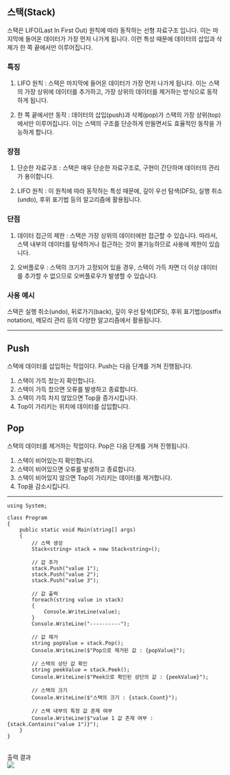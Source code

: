 ## 스택(Stack)

스택은 LIFO(Last In First Out) 원칙에 따라 동작하는 선형 자료구조 입니다. 이는 마지막에 들어온 데이터가 가장 먼저 나가게 됩니다. 이런 특성 때문에 데이터의 삽입과 삭제가 한 쪽 끝에서만 이루어집니다.

### 특징

1. LIFO 원칙 : 스택은 마지막에 들어온 데이터가 가장 먼저 나가게 됩니다. 이는 스택의 가장 상위에 데이터를 추가하고, 가장 상위의 데이터를 제거하는 방식으로 동작하게 됩니다.

2. 한 쪽 끝에서만 동작 : 데이터의 삽입(push)과 삭제(pop)가 스택의 가장 상위(top)에서만 이루어집니다. 이는 스택의 구조를 단순하게 만들면서도 효율적인 동작을 가능하게 합니다.

### 장점

1. 단순한 자료구조 : 스택은 매우 단순한 자료구조로, 구현이 간단하며 데이터의 관리가 용이합니다.

2. LIFO 원칙 : 이 원칙에 따라 동작하는 특성 때문에, 깊이 우선 탐색(DFS), 실행 취소(undo), 후위 표기법 등의 알고리즘에 활용됩니다.

### 단점

1. 데이터 접근의 제한 : 스택은 가장 상위의 데이터에만 접근할 수 있습니다. 따라서, 스택 내부의 데이터를 탐색하거나 접근하는 것이 불가능하므로 사용에 제한이 있습니다.

2. 오버플로우 : 스택의 크기가 고정되어 있을 경우, 스택이 가득 차면 더 이상 데이터를 추가할 수 없으므로 오버플로우가 발생할 수 있습니다.

### 사용 예시

스택은 실행 취소(undo), 뒤로가기(back), 깊이 우선 탐색(DFS), 후위 표기법(postfix notation), 메모리 관리 등의 다양한 알고리즘에서 활용됩니다.

---

## Push

스택에 데이터를 삽입하는 작업이다. Push는 다음 단계를 거쳐 진행됩니다.

1. 스택이 가득 찼는지 확인합니다.
2. 스택이 가득 찼으면 오류를 발생하고 종료합니다.
3. 스택이 가득 차지 않았으면 Top을 증가시킵니다.
4. Top이 가리키는 위치에 데이터를 삽입합니다.

## Pop

스택의 데이터를 제거하는 작업이다. Pop은 다음 단계를 거쳐 진행됩니다.

1. 스택이 비어있는지 확인합니다.
2. 스택이 비어있으면 오류를 발생하고 종료합니다.
3. 스택이 비어있지 않으면 Top이 가리키는 데이터를 제거합니다.
4. Top을 감소시킵니다.

---

```
using System;

class Program
{
    public static void Main(string[] args)
    {
        // 스택 생성
        Stack<string> stack = new Stack<string>();

        // 값 추가
        stack.Push("value 1");
        stack.Push("value 2");
        stack.Push("value 3");

        // 값 출력
        foreach(string value in stack)
        {
            Console.WriteLine(value);
        }
        Console.WriteLine("----------");

        // 값 제거
        string popValue = stack.Pop();
        Console.WriteLine($"Pop으로 제거된 값 : {popValue}");

        // 스택의 상단 값 확인
        string peekValue = stack.Peek();
        Console.WriteLine($"Peek으로 확인된 상단의 값 : {peekValue}");

        // 스택의 크기
        Console.WriteLine($"스택의 크기 : {stack.Count}");

        // 스택 내부의 특정 값 존재 여부
        Console.WriteLine($"value 1 값 존재 여부 : {stack.Contains("value 1")}");
    }
}
```

<br>
출력 결과
<br>
<img src=https://velog.velcdn.com/images/dbsdbds4532/post/63346293-9d22-4d6e-9962-cfdd8a5bdf25/image.png>
